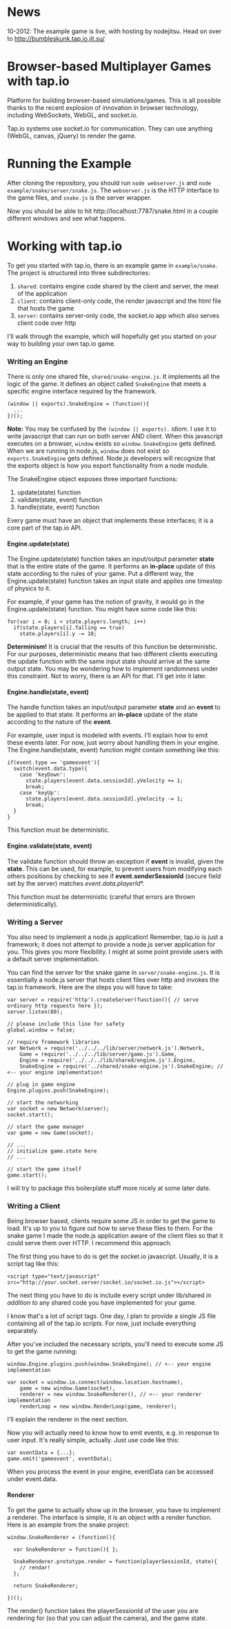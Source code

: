 News
====
10-2012: The example game is live, with hosting by nodejitsu. Head on over to http://bumbleskunk.tap.io.jit.su/

Browser-based Multiplayer Games with tap.io
===========================================

Platform for building browser-based simulations/games. This is all possible thanks to the recent 
explosion of innovation in browser technology, including WebSockets, WebGL, and socket.io.

Tap.io systems use socket.io for communication. They can use anything (WebGL, canvas, jQuery) to render the game.

Running the Example
===================
After cloning the repository, you should run ```node webserver.js``` and ```node example/snake/server/snake.js```.
The ```webserver.js``` is the HTTP interface to the game files, and ```snake.js``` is the server wrapper.

Now you should be able to hit http://localhost:7787/snake.html in a couple different windows and see what happens.

Working with tap.io
===================

To get you started with tap.io, there is an example game in ```example/snake```. The project is structured into three
subdirectories:

1. ```shared```: contains engine code shared by the client and server, the meat of the application
2. ```client```: contains client-only code, the render javascript and the html file that hosts the game
3. ```server```: contains server-only code, the socket.io app which also serves client code over http

I'll walk through the example, which will hopefully get you started on your way to building your own tap.io game.

### Writing an Engine

There is only one shared file, ```shared/snake-engine.js```. It implements all the logic of the game. It defines an
object called ```SnakeEngine``` that meets a specific engine interface required by the framework.

```
(window || exports).SnakeEngine = (function(){
  ...
})();
```

**Note:** You may be confused by the ```(window || exports).``` idiom. I use it to write javascript that can run on 
both server AND client.  When this javascript executes on a browser, ```window``` exists so ```window.SnakeEngine``` 
gets defined. When we are running in node.js, ```window``` does not exist so ```exports.SnakeEngine``` gets 
defined. Node.js developers will recognize that the exports object is how you export functionality from a node module.

The SnakeEngine object exposes three important functions:

1. update(state) function
2. validate(state, event) function
3. handle(state, event) function

Every game must have an object that implements these interfaces; it is a core part of the tap.io API.

#### Engine.update(state)

The Engine.update(state) function takes an input/output parameter **state** that is the entire state of the game.
It performs an **in-place** update of this state according to the rules of your game.  Put a different way, 
the Engine.update(state) function takes an input state and applies one timestep of physics to it.

For example, if your game has the notion of gravity, it would go in the Engine.update(state) function. You might
have some code like this:

```
for(var i = 0; i < state.players.length; i++)
  if(state.players[i].falling == true)
    state.players[i].y -= 10;
```

**Determinism!** It is crucial that the results of this function be deterministic. For our purposes, deterministic 
means that two different clients executing the update function with the same input state should arrive at the 
same output state.  You may be wondering how to implement randomness under this constraint. Not to worry, there is 
an API for that. I'll get into it later.

#### Engine.handle(state, event)

The handle function takes an input/output parameter **state** and an **event** to be applied to that state.
It performs an **in-place** update of the state according to the nature of the **event**.

For example, user input is modeled with events. I'll explain how to emit these events later. For now, 
just worry about handling them in your engine. The Engine.handle(state, event) function might contain
something like this:

```
if(event.type == 'gameevent'){
  switch(event.data.type){
    case 'keyDown':
      state.players[event.data.sessionId].yVelocity += 1;
      break;
    case 'keyUp':
      state.players[event.data.sessionId].yVelocity -= 1;
      break;
  }
}
```

This function must be deterministic.

#### Engine.validate(state, event)

The validate function should throw an exception if **event** is invalid, given the **state**. This can be used, 
for example, to prevent users from modifying each others positions by checking to see if
**event.senderSessionId** (secure field set by the server) matches *event.data.playerId**.

This function must be deterministic (careful that errors are thrown deterministically).

### Writing a Server

You also need to implement a node.js application! Remember, tap.io is just a framework;
it does not attempt to provide a node.js server application for you. This gives you more flexibility.
I might at some point provide users with a default server implementation.

You can find the server for the snake game in ```server/snake-engine.js```. It is essentially a node.js server 
that hosts client files over http and invokes the tap.io framework. Here are the steps you will have to take:

```
var server = require('http').createServer(function(){ // serve ordinary http requests here });
server.listen(80);

// please include this line for safety
global.window = false;

// require framework libraries
var Network = require('../../../lib/server/network.js').Network,
    Game = require('../../../lib/server/game.js').Game,
    Engine = require('../../../lib/shared/engine.js').Engine,
    SnakeEngine = require('../shared/snake-engine.js').SnakeEngine; // <-- your engine implementation!

// plug in game engine
Engine.plugins.push(SnakeEngine);

// start the networking
var socket = new Network(server);
socket.start();

// start the game manager
var game = new Game(socket);

// ...
// initialize game.state here
// ...

// start the game itself
game.start();
```

I will try to package this boilerplate stuff more nicely at some later date.

### Writing a Client

Being browser based, clients require some JS in order to get the game to load. It's up to you to figure
out how to serve these files to them. For the snake game I made the node.js application aware of
the client files so that it could serve them over HTTP. I recommend this approach.

The first thing you have to do is get the socket.io javascript. Usually, it is a script tag like this:

```
<script type="text/javascript" src="http://your.socket.server/socket.io/socket.io.js"></script>
```

The next thing you have to do is include every script under lib/shared *in addition to* any shared code
you have implemented for your game. 

I know that's a lot of script tags.  One day, I plan to provide a single JS file containing all of the 
tap.io scripts. For now, just include everything separately.

After you've included the necessary scripts, you'll need to execute some JS to get the game running:

```
window.Engine.plugins.push(window.SnakeEngine); // <-- your engine implementation

var socket = window.io.connect(window.location.hostname),
    game = new window.Game(socket),
    renderer = new window.SnakeRenderer(), // <-- your renderer implementation
    renderLoop = new window.RenderLoop(game, renderer);
```

I'll explain the renderer in the next section.

Now you will actually need to know how to emit events, e.g. in response to user input. It's really simple, 
actually. Just use code like this:

```
var eventData = {...};
game.emit('gameevent', eventData);
```

When you process the event in your engine, eventData can be accessed under event.data.

#### Renderer

To get the game to actually show up in the browser, you have to implement a renderer.  The interface is simple,
it is an object with a render function.  Here is an example from the snake project:

```
window.SnakeRenderer = (function(){

  var SnakeRenderer = function(){ };

  SnakeRenderer.prototype.render = function(playerSessionId, state){
    // rendar!
  };

  return SnakeRenderer;
  
})();
```

The render() function takes the playerSessionId of the user you are rendering for (so that you can
adjust the camera), and the game state.
